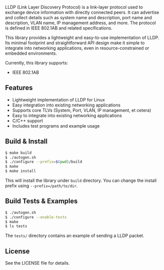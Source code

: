 

LLDP (Link Layer Discovery Protocol) is a link-layer protocol used to exchange device information with directly connected peers.
It can advertise and collect details such as system name and description, port name and description, VLAN name, IP management address, and more.
The protocol is defined in IEEE 802.1AB and related specifications.

This library provides a lightweight and easy-to-use implementation of LLDP. Its minimal footprint and straightforward API design make it simple to integrate into networking applications, even in resource-constrained or embedded environments.

Currently, this library supports:
- IEEE 802.1AB

## Features
- Lightweight implementation of LLDP for Linux
- Easy integration into existing networking applications
- Supports core TLVs (System, Port, VLAN, IP management, et cetera)
- Easy to integrate into existing networking applications
- C/C++ support
- Includes test programs and example usage

## Build & Install
```sh
$ make build
$ ./autogen.sh
$ ./configure --prefix=$(pwd)/build
$ make
$ make install
```
This will install the library under `build` directory. You can change the install prefix using `--prefix=/path/to/dir`.

## Build Tests & Examples
```sh
$ ./autogen.sh
$ ./configure --enable-tests
$ make
$ ls tests
```
The `tests/` directory contains an example of sending a LLDP packet.

## License
See the LICENSE file for details.
